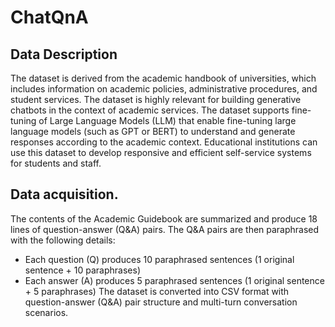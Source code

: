 # ChatQnA
## Data Description
The dataset is derived from the academic handbook of universities, which includes information on academic policies, administrative procedures, and student services. The dataset is highly relevant for building generative chatbots in the context of academic services. 
The dataset supports fine-tuning of Large Language Models (LLM) that enable fine-tuning large language models (such as GPT or BERT) to understand and generate responses according to the academic context. 
Educational institutions can use this dataset to develop responsive and efficient self-service systems for students and staff.

## Data acquisition.
The contents of the Academic Guidebook are summarized and produce 18 lines of question-answer (Q&A) pairs. The Q&A pairs are then paraphrased with the following details:
- Each question (Q) produces 10 paraphrased sentences (1 original sentence + 10 paraphrases)
- Each answer (A) produces 5 paraphrased sentences (1 original sentence + 5 paraphrases)
The dataset is converted into CSV format with question-answer (Q&A) pair structure and multi-turn conversation scenarios.
